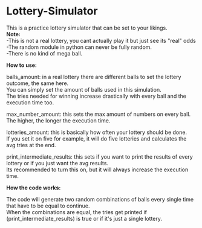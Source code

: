 # Lottery-Simulator  
This is a practice lottery simulator that can be set to your likings.  
**Note:**  
      -This is not a real lottery, you cant actually play it but just see its "real" odds  
      -The random module in python can never be fully random.  
      -There is no kind of mega ball.        
       
      
**How to use:**      
          
balls_amount: in a real lottery there are different balls to set the lottery outcome, the same here.  
You can simply set the amount of balls used in this simulation.  
The tries needed for winning increase drastically with every ball and the execution time too.         
      
max_number_amount: this sets the max amount of numbers on every ball.  
The higher, the longer the execution time.  
  
lotteries_amount: this is basically how often your lottery should be done.  
If you set it on five for example, it will do five lotteries and calculates the avg tries at the end.   
    
print_intermediate_results: this sets if you want to print the results of every lottery or if you just want the avg results.  
Its recommended to turn this on, but it will always increase the execution time.   
     
    
**How the code works:**  
      
The code will generate two random combinations of balls every single time that have to be equal to continue.  
When the combinations are equal, the tries get printed if (print_intermediate_results) is true or if it's just a single lottery.     






      
      
